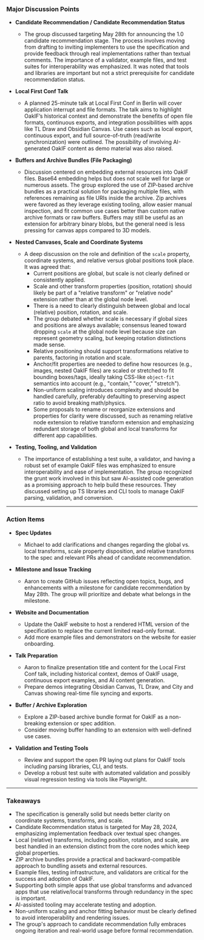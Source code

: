 ### Major Discussion Points

- **Candidate Recommendation / Candidate Recommendation Status**
  - The group discussed targeting May 28th for announcing the 1.0 candidate recommendation stage. The process involves moving from drafting to inviting implementers to use the specification and provide feedback through real implementations rather than textual comments. The importance of a validator, example files, and test suites for interoperability was emphasized. It was noted that tools and libraries are important but not a strict prerequisite for candidate recommendation status.

- **Local First Conf Talk**
  - A planned 25-minute talk at Local First Conf in Berlin will cover application interrupt and file formats. The talk aims to highlight OakIF’s historical context and demonstrate the benefits of open file formats, continuous exports, and integration possibilities with apps like TL Draw and Obsidian Canvas. Use cases such as local export, continuous export, and full source-of-truth (read/write synchronization) were outlined. The possibility of involving AI-generated OakIF content as demo material was also raised.

- **Buffers and Archive Bundles (File Packaging)**
  - Discussion centered on embedding external resources into OakIF files. Base64 embedding helps but does not scale well for large or numerous assets. The group explored the use of ZIP-based archive bundles as a practical solution for packaging multiple files, with references remaining as file URIs inside the archive. Zip archives were favored as they leverage existing tooling, allow easier manual inspection, and fit common use cases better than custom native archive formats or raw buffers. Buffers may still be useful as an extension for arbitrary binary blobs, but the general need is less pressing for canvas apps compared to 3D models.

- **Nested Canvases, Scale and Coordinate Systems**
  - A deep discussion on the role and definition of the `scale` property, coordinate systems, and relative versus global positions took place. It was agreed that:
    - Current positions are global, but scale is not clearly defined or consistently applied.
    - Scale and other transform properties (position, rotation) should likely be part of a "relative transform" or "relative node" extension rather than at the global node level.
    - There is a need to clearly distinguish between global and local (relative) position, rotation, and scale.
    - The group debated whether scale is necessary if global sizes and positions are always available; consensus leaned toward dropping `scale` at the global node level because size can represent geometry scaling, but keeping rotation distinctions made sense.
    - Relative positioning should support transformations relative to parents, factoring in rotation and scale.
    - Anchor/fit properties are needed to define how resources (e.g., images, nested OakIF files) are scaled or stretched to fit bounding boxes/tags, ideally taking CSS-like `object-fit` semantics into account (e.g., "contain," "cover," "stretch").
    - Non-uniform scaling introduces complexity and should be handled carefully, preferably defaulting to preserving aspect ratio to avoid breaking math/physics.
    - Some proposals to rename or reorganize extensions and properties for clarity were discussed, such as renaming relative node extension to relative transform extension and emphasizing redundant storage of both global and local transforms for different app capabilities.

- **Testing, Tooling, and Validation**
  - The importance of establishing a test suite, a validator, and having a robust set of example OakIF files was emphasized to ensure interoperability and ease of implementation. The group recognized the grunt work involved in this but saw AI-assisted code generation as a promising approach to help build these resources. They discussed setting up TS libraries and CLI tools to manage OakIF parsing, validation, and conversion.

---

### Action Items

- **Spec Updates**
  - Michael to add clarifications and changes regarding the global vs. local transforms, scale property disposition, and relative transforms to the spec and relevant PRs ahead of candidate recommendation.

- **Milestone and Issue Tracking**
  - Aaron to create GitHub issues reflecting open topics, bugs, and enhancements with a milestone for candidate recommendation by May 28th. The group will prioritize and debate what belongs in the milestone.

- **Website and Documentation**
  - Update the OakIF website to host a rendered HTML version of the specification to replace the current limited read-only format.
  - Add more example files and demonstrators on the website for easier onboarding.

- **Talk Preparation**
  - Aaron to finalize presentation title and content for the Local First Conf talk, including historical context, demos of OakIF usage, continuous export examples, and AI content generation.
  - Prepare demos integrating Obsidian Canvas, TL Draw, and City and Canvas showing real-time file syncing and exports.

- **Buffer / Archive Exploration**
  - Explore a ZIP-based archive bundle format for OakIF as a non-breaking extension or spec addition.
  - Consider moving buffer handling to an extension with well-defined use cases.

- **Validation and Testing Tools**
  - Review and support the open PR laying out plans for OakIF tools including parsing libraries, CLI, and tests.
  - Develop a robust test suite with automated validation and possibly visual regression testing via tools like Playwright.

---

### Takeaways

- The specification is generally solid but needs better clarity on coordinate systems, transforms, and scale.
- Candidate Recommendation status is targeted for May 28, 2024, emphasizing implementation feedback over textual spec changes.
- Local (relative) transforms, including position, rotation, and scale, are best handled in an extension distinct from the core nodes which keep global properties.
- ZIP archive bundles provide a practical and backward-compatible approach to bundling assets and external resources.
- Example files, testing infrastructure, and validators are critical for the success and adoption of OakIF.
- Supporting both simple apps that use global transforms and advanced apps that use relative/local transforms through redundancy in the spec is important.
- AI-assisted tooling may accelerate testing and adoption.
- Non-uniform scaling and anchor fitting behavior must be clearly defined to avoid interoperability and rendering issues.
- The group's approach to candidate recommendation fully embraces ongoing iteration and real-world usage before formal recommendation.
